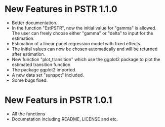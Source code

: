 <!-- README.md is generated from README.Rmd. Please edit that file -->
New Features in PSTR 1.1.0
==========================

-   Better documentation.
-   In the function "EstPSTR", now the initial value for "gamma" is allowed. The user can freely choose either "gamma" or "delta" to input for the estimation.
-   Estimation of a linear panel regression model with fixed effects.
-   The initial values can now be chosen automatically and will be returned after estimation.
-   New function "plot\_transition" which use the ggplot2 package to plot the estimated transition function.
-   The package ggplot2 imported.
-   A new data set "sunspot" included.
-   Some bugs fixed.

New Featurs in PSTR 1.0.1
=========================

-   All the functions
-   Documetation including README, LICENSE and etc.
